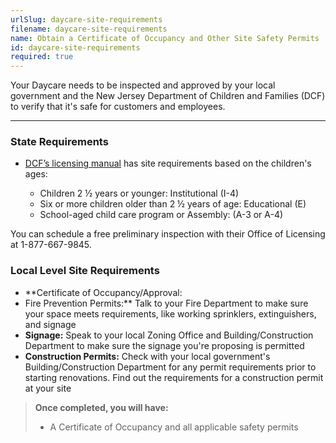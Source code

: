 ```yaml
---
urlSlug: daycare-site-requirements
filename: daycare-site-requirements
name: Obtain a Certificate of Occupancy and Other Site Safety Permits
id: daycare-site-requirements
required: true
---
```

Your Daycare needs to be inspected and approved by your local government and the New Jersey Department of Children and Families (DCF) to verify that it's safe for customers and employees.

- - -

### State Requirements

* [DCF’s licensing manual](https://www.nj.gov/dcf/providers/licensing/Understanding.Licensing.Packet.pdf) has site requirements based on the children's ages:  

  * Children 2 ½ years or younger: Institutional (I-4)  
  * Six or more children older than 2 ½ years of age: Educational (E)  
  * School-aged child care program or Assembly: (A-3 or A-4) 

[](https://www.nj.gov/dcf/providers/licensing/Understanding.Licensing.Packet.pdf)You can schedule a free preliminary inspection with their Office of Licensing at 1-877-667-9845.

### Local Level Site Requirements

* **Certificate of Occupancy/Approval:
* Fire Prevention Permits:** Talk to your Fire Department to make sure your space meets requirements, like working sprinklers, extinguishers, and signage
* **Signage:** Speak to your local Zoning Office and Building/Construction Department to make sure the signage you're proposing is permitted
* **Construction Permits:** Check with your local government's Building/Construction Department for any permit requirements prior to starting renovations. Find out the requirements for a construction permit at your site

> **Once completed, you will have:**
>
> * A Certificate of Occupancy and all applicable safety permits